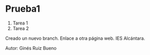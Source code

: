 # Prueba1
1. Tarea 1
1. Tarea 2

Creado un nuevo branch.
Enlace a otra página web. IES Alcántara.

Autor: Ginés Ruiz Bueno
